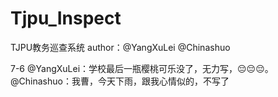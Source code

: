 # Tjpu_Inspect
TJPU教务巡查系统
author：@YangXuLei @Chinashuo

7-6 
@YangXuLei：学校最后一瓶樱桃可乐没了，无力写，😔😔😔。
@Chinashuo：我曹，今天下雨，跟我心情似的，不写了

